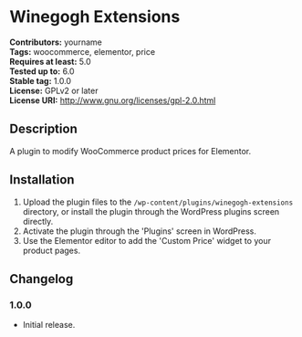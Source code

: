 # Winegogh Extensions

**Contributors:** yourname  
**Tags:** woocommerce, elementor, price  
**Requires at least:** 5.0  
**Tested up to:** 6.0  
**Stable tag:** 1.0.0  
**License:** GPLv2 or later  
**License URI:** http://www.gnu.org/licenses/gpl-2.0.html  

## Description

A plugin to modify WooCommerce product prices for Elementor.

## Installation

1. Upload the plugin files to the `/wp-content/plugins/winegogh-extensions` directory, or install the plugin through the WordPress plugins screen directly.
2. Activate the plugin through the 'Plugins' screen in WordPress.
3. Use the Elementor editor to add the 'Custom Price' widget to your product pages.

## Changelog

### 1.0.0
* Initial release.